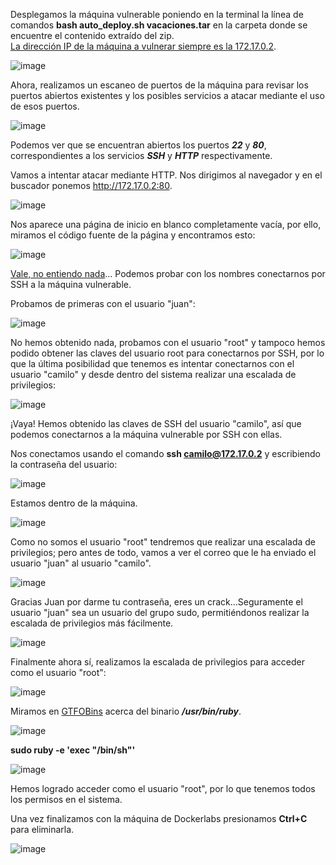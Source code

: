 Desplegamos la máquina vulnerable poniendo en la terminal la línea de comandos **bash auto_deploy.sh vacaciones.tar** en la carpeta donde se encuentre el contenido extraído del zip.<br>
  <ins>La dirección IP de la máquina a vulnerar siempre es la 172.17.0.2</ins>.

  ![image](https://github.com/PedroMontoya11/Laboratorios-CTF/assets/145665312/38aa5427-a6ab-4d35-a6fd-35af7c4f60e9)

Ahora, realizamos un escaneo de puertos de la máquina para revisar los puertos abiertos existentes y los posibles servicios a atacar mediante el uso de esos puertos.

  ![image](https://github.com/PedroMontoya11/Laboratorios-CTF/assets/145665312/76b0ed4e-fdb1-4b2a-b0d6-72e032a3a821)

Podemos ver que se encuentran abiertos los puertos ***22*** y ***80***, correspondientes a los servicios ***SSH*** y ***HTTP*** respectivamente.

Vamos a intentar atacar mediante HTTP. Nos dirigimos al navegador y en el buscador ponemos http://172.17.0.2:80.

  ![image](https://github.com/PedroMontoya11/Laboratorios-CTF/assets/145665312/3c5aa7a8-6f43-45b3-8358-eb48c020f596)

Nos aparece una página de inicio en blanco completamente vacía, por ello, miramos el código fuente de la página y encontramos esto:

  ![image](https://github.com/PedroMontoya11/Laboratorios-CTF/assets/145665312/0987e31a-443f-4b86-82c0-1b2b430b4339)

<ins>Vale, no entiendo nada</ins>… Podemos probar con los nombres conectarnos por SSH a la máquina vulnerable.

Probamos de primeras con el usuario "juan":

  ![image](https://github.com/PedroMontoya11/Laboratorios-CTF/assets/145665312/92a3dee4-4fa0-4377-a0f0-364bf69d300c)

No hemos obtenido nada, probamos con el usuario "root" y tampoco hemos podido obtener las claves del usuario root para conectarnos por SSH, por lo que la última posibilidad que tenemos es intentar conectarnos con el usuario "camilo" y desde dentro del sistema realizar una escalada de privilegios:

  ![image](https://github.com/PedroMontoya11/Laboratorios-CTF/assets/145665312/8709a19d-7025-4331-a31e-0b91da9dd528)

¡Vaya! Hemos obtenido las claves de SSH del usuario "camilo", así que podemos conectarnos a la máquina vulnerable por SSH con ellas.

Nos conectamos usando el comando **ssh camilo@172.17.0.2** y escribiendo la contraseña del usuario:

  ![image](https://github.com/PedroMontoya11/Laboratorios-CTF/assets/145665312/0e949274-0095-4028-82ac-b60a47137a72)

Estamos dentro de la máquina.

  ![image](https://github.com/PedroMontoya11/Laboratorios-CTF/assets/145665312/f9c4ea8a-c6fd-43cb-a203-6b0e5617c58f)

Como no somos el usuario "root" tendremos que realizar una escalada de privilegios; pero antes de todo, vamos a ver el correo que le ha enviado el usuario "juan" al usuario "camilo".

  ![image](https://github.com/PedroMontoya11/Laboratorios-CTF/assets/145665312/c782bfcb-de29-45b0-8c6f-b25b49f84fc2)

Gracias Juan por darme tu contraseña, eres un crack…Seguramente el usuario "juan" sea un usuario del grupo sudo, permitiéndonos realizar la escalada de privilegios más fácilmente.

  ![image](https://github.com/PedroMontoya11/Laboratorios-CTF/assets/145665312/86fbabd8-cb71-4e34-a9a9-1c73714fcb51)

Finalmente ahora sí, realizamos la escalada de privilegios para acceder como el usuario "root":

  ![image](https://github.com/PedroMontoya11/Laboratorios-CTF/assets/145665312/03df04cc-e8a2-4333-8cd4-717b64c954e1)

Miramos en [GTFOBins](https://gtfobins.github.io/) acerca del binario ***/usr/bin/ruby***.

  ![image](https://github.com/PedroMontoya11/Laboratorios-CTF/assets/145665312/a570afa8-0483-4c31-8b97-4e5e7a506b3e)

**sudo ruby -e 'exec "/bin/sh"'**

  ![image](https://github.com/PedroMontoya11/Laboratorios-CTF/assets/145665312/472a307e-4ae4-476c-9a30-d79cfff2427b)

Hemos logrado acceder como el usuario "root", por lo que tenemos todos los permisos en el sistema.

Una vez finalizamos con la máquina de Dockerlabs presionamos **Ctrl+C** para eliminarla.

  ![image](https://github.com/PedroMontoya11/Laboratorios-CTF/assets/145665312/d7b8f230-9ff3-4867-9563-2d5fa17ad09e)
